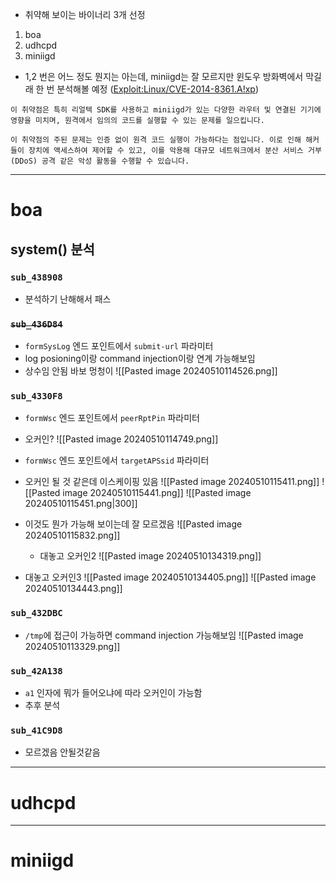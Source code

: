 - 취약해 보이는 바이너리 3개 선정
1. boa
2. udhcpd
3. miniigd

- 1,2 번은 어느 정도 뭔지는 아는데, miniigd는 잘 모르지만 윈도우 방화벽에서 막길래 한 번 분석해볼 예정 ([Exploit:Linux/CVE-2014-8361.A!xp](!https://www.microsoft.com/en-us/wdsi/threats/malware-encyclopedia-description?name=Exploit%3ALinux%2FCVE-2014-8361.A!xp&threatid=2147817857))
```
이 취약점은 특히 리얼텍 SDK를 사용하고 miniigd가 있는 다양한 라우터 및 연결된 기기에 영향을 미치며, 원격에서 임의의 코드를 실행할 수 있는 문제를 일으킵니다.

이 취약점의 주된 문제는 인증 없이 원격 코드 실행이 가능하다는 점입니다. 이로 인해 해커들이 장치에 액세스하여 제어할 수 있고, 이를 악용해 대규모 네트워크에서 분산 서비스 거부(DDoS) 공격 같은 악성 활동을 수행할 수 있습니다.
```

---
# boa

## system() 분석


### `sub_438908`
- 분석하기 난해해서 패스


### ~~`sub_436D84`~~
- `formSysLog` 엔드 포인트에서 `submit-url` 파라미터 
- log posioning이랑 command injection이랑 연계 가능해보임
- 상수임 안됨 바보 멍청이
![[Pasted image 20240510114526.png]]

### `sub_4330F8`
- `formWsc` 엔드 포인트에서 `peerRptPin` 파라미터 
- 오커인?
![[Pasted image 20240510114749.png]]

- `formWsc` 엔드 포인트에서 `targetAPSsid` 파라미터 
- 오커인 될 것 같은데 이스케이핑 있음
![[Pasted image 20240510115411.png]]
![[Pasted image 20240510115441.png]]
![[Pasted image 20240510115451.png|300]]

- 이것도 뭔가 가능해 보이는데 잘 모르겠음
![[Pasted image 20240510115832.png]]

	- 대놓고 오커인2
![[Pasted image 20240510134319.png]]

- 대놓고 오커인3
![[Pasted image 20240510134405.png]]
![[Pasted image 20240510134443.png]]


### `sub_432DBC`
- `/tmp`에 접근이 가능하면 command injection 가능해보임
![[Pasted image 20240510113329.png]]


### `sub_42A138`
- `a1` 인자에 뭐가 들어오냐에 따라 오커인이 가능함
- 추후 분석



### `sub_41C9D8`
- 모르겠음 안될것같음



---

# udhcpd

---

# miniigd

